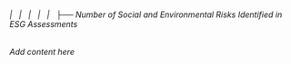 ###### |   |   |   |   |   ├── Number of Social and Environmental Risks Identified in ESG Assessments

*Add content here*
